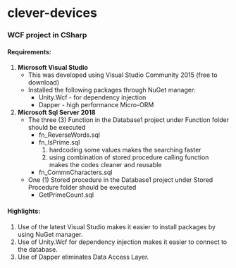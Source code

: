 # clever-devices
### WCF project in CSharp

#### Requirements:
1. **Microsoft Visual Studio**
   * This was developed using Visual Studio Community 2015 (free to download)
   * Installed the following packages through NuGet manager:
     * Unity.Wcf - for dependency injection
     * Dapper - high performance Micro-ORM
2. **Microsoft Sql Server 2018**
   * The three (3) Function in the Database1 project under Function folder should be executed
     * fn_ReverseWords.sql
     * fn_IsPrime.sql
        1. hardcoding some values makes the searching faster
        2. using combination of stored procedure calling function makes the codes cleaner and reusable
     * fn_CommnCharacters.sql
   * One (1) Stored procedure in the Database1 project under Stored Procedure folder should be executed
     * GetPrimeCount.sql

#### Highlights:
1. Use of the latest Visual Studio makes it easier to install packages by using NuGet manager.
2. Use of Unity.Wcf for dependency injection makes it easier to connect to the database.
3. Use of Dapper eliminates Data Access Layer.
